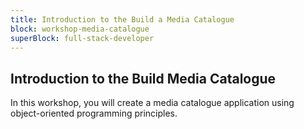 ```yaml
---
title: Introduction to the Build a Media Catalogue
block: workshop-media-catalogue
superBlock: full-stack-developer
---
```


## Introduction to the Build Media Catalogue

In this workshop, you will create a media catalogue application using object-oriented programming principles.
